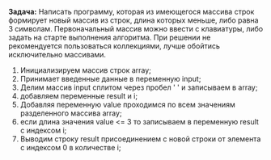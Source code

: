 

**Задача:**
 Написать программу, которая из имеющегося массива строк формирует новый массив из строк, длина которых меньше, либо равна 3 символам. Первоначальный массив можно ввести с клавиатуры, либо задать на старте выполнения алгоритма. При решении не рекомендуется пользоваться коллекциями, лучше обойтись исключительно массивами.


1. Инициализируем массив строк array;
2. Принимает введенные данные в переменную input;
3. Делим массив input сплитом через пробел ' ' и записываем в array;
4. добавляем переменные result и i;
5. Добавляя переменную value проходимся по всем значениям разделенного массива array;
6. если длина значения value <= 3 то записываем в переменную result с индексом i;
7. Выводим строку result присоединением с новой строки от элемента с индексом 0 в количестве i;